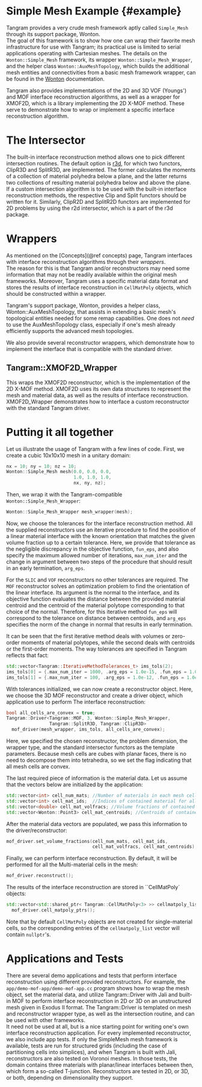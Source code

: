 # Simple Mesh Example    {#example}

Tangram provides a very crude mesh framework aptly
called `Simple_Mesh` through its support package, Wonton.  
The goal of this framework
is to show how one can wrap their favorite mesh infrastructure for
use with Tangram; its practical use is limited to serial applications
operating with Cartesian meshes.
The details on the `Wonton::Simple_Mesh` framework, its wrapper 
`Wonton::Simple_Mesh_Wrapper`, and the helper class
`Wonton::AuxMeshTopology`, which builds the additional mesh entities and
connectivities from a basic mesh framework wrapper, can be found in the
[Wonton](https://github.com/laristra/wonton) documentation.

Tangram also provides implementations of the 2D and 3D VOF (Youngs') and MOF
interface reconstruction algorithms, as well as a wrapper for XMOF2D,
which is a library implementing the 2D X-MOF method. These serve to
demonstrate how to wrap or implement a specific interface reconstruction
algorithm.

# The Intersector

The built-in interface reconstruction method allows one to pick different 
intersection routines.  The default option is 
[r3d](https://github.com/devonmpowell/r3d), for which two functors,
ClipR3D and SplitR3D, are implemented.  The former calculates the moments
of a collection of material polyhedra below a plane, and the latter
returns two collections of resulting material polyhedra below and above
the plane.  If a custom intersection algorithm is to be used with the
built-in interface reconstruction methods, the respective Clip and Split
functors should be written for it. Similarly, ClipR2D and SplitR2D functors
are implemented for 2D problems by using the r2d intersector, which is a part 
of the r3d package.

# Wrappers

As mentioned on the [Concepts](@ref concepts) page, Tangram interfaces
with interface reconstruction algorithms through their _wrappers_.  
The reason for this is that Tangram and/or reconstructors may need 
some information that may not be readily available within the original 
mesh frameworks. Moreover, Tangram uses a specific material data format 
and stores the results of interface reconstruction in `CellMatPoly`
objects, which should be constructed within a wrapper.

Tangram's support package, Wonton, provides a helper class, 
Wonton::AuxMeshTopology, that assists in
extending a basic mesh's topological entities needed for some remap
capabilities.  One does not _need_ to use the AuxMeshTopology class,
especially if one's mesh already efficiently supports the advanced
mesh topologies.

We also provide several reconstructor wrappers, which demonstrate how
to implement the interface that is compatible with the standard driver.


## Tangram::XMOF2D_Wrapper

This wraps the XMOF2D reconstructor, which is the implementation of the
2D X-MOF method. XMOF2D uses its own data structures to represent the mesh
and material data, as well as the results of interface reconstruction. 
XMOF2D_Wrapper demonstrates how to interface a custom reconstructor
with the standard Tangram driver.

# Putting it all together

Let us illustrate the usage of Tangram with a few lines of code.
First, we create a cubic 10x10x10 mesh in a unitary domain:

```c++
nx = 10; ny = 10; nz = 10;
Wonton::Simple_Mesh mesh(0.0, 0.0, 0.0,
                         1.0, 1.0, 1.0,
                         nx, ny, nz);
```

Then, we wrap it with the Tangram-compatible `Wonton::Simple_Mesh_Wrapper`:

```c++
Wonton::Simple_Mesh_Wrapper mesh_wrapper(mesh);
```

Now, we choose the tolerances for the interface reconstruction method. All the
supplied reconstructors use an iterative procedure to find the position of a linear
material interface with the known orientation that matches the given volume fraction up
to a certain tolerance. Here, we provide that tolerance as the negligible discrepancy
in the objective function, `fun_eps`, and also specify the maximum allowed number of iterations,
`max_num_iter` and the change in argument between two steps of the procedure
that should result in an early termination, `arg_eps`. 

For the `SLIC` and `VOF` reconstructors no other tolerances are required. The `MOF`
reconstructor solves an optimization problem to find the orientation of the linear interface.
Its argument is the normal to the interface, and its objective function evaluates the distance
between the provided material centroid and the centroid of the material polytope corresponding
to that choice of the normal. Therefore, for this iterative method `fun_eps` will correspond
to the tolerance on distance between centroids, and `arg_eps` specifies the norm of the change 
in normal that results in early termination.

It can be seen that the first iterative method deals with volumes or zero-order moments of
material polytopes, while the second deals with centroids or the first-order moments. The way 
tolerances are specified in Tangram reflects that fact:

```c++
std::vector<Tangram::IterativeMethodTolerances_t> ims_tols(2);
ims_tols[0] = {.max_num_iter = 1000, .arg_eps = 1.0e-15, .fun_eps = 1.0e-14};
ims_tols[1] = {.max_num_iter = 100, .arg_eps = 1.0e-12, .fun_eps = 1.0e-14};
```

With tolerances initialized, we can now create a reconstructor object. Here, we choose
the 3D MOF reconstructor and create a driver object, which application use to perform
The interface reconstruction:

```c++
bool all_cells_are_convex = true;
Tangram::Driver<Tangram::MOF, 3, Wonton::Simple_Mesh_Wrapper,
                Tangram::SplitR3D, Tangram::ClipR3D>
  mof_driver(mesh_wrapper, ims_tols, all_cells_are_convex);
```

Here, we specified the chosen reconstructor, the problem dimension, the wrapper type, and 
the standard intersector functors as the template parameters. Because mesh cells are cubes
with planar faces, there is no need to decompose them into tetrahedra, so we set the flag
indicating that all mesh cells are convex.

The last required piece of information is the material data. Let us assume that the vectors
below are initialized by the application:

```c++
std::vector<int> cell_num_mats; //Number of materials in each mesh cell
std::vector<int> cell_mat_ids;  //Indices of contained material for all mesh cells, flattened
std::vector<double> cell_mat_volfracs; //Volume fractions of contained material for all mesh cells, flattened
std::vector<Wonton::Point3> cell_mat_centroids; //Centroids of contained material for all mesh cells, flattened
```

After the material data vectors are populated, we pass this information to the driver/reconstructor:

```c++
mof_driver.set_volume_fractions(cell_num_mats, cell_mat_ids,
                                cell_mat_volfracs, cell_mat_centroids);
```

Finally, we can perform interface reconstruction. By default, it will be performed for all the
Multi-material cells in the mesh:

```c++
mof_driver.reconstruct();
```

The results of the interface reconstruction are stored in ``CellMatPoly` objects:

```c++
std::vector<std::shared_ptr< Tangram::CellMatPoly<3> >> cellmatpoly_list =
  mof_driver.cell_matpoly_ptrs();
```

Note that by default `CellMatPoly` objects are not created for single-material cells, so
the corresponding entries of the `cellmatpoly_list` vector will contain `nullptr`'s.

# Applications and Tests

There are several demo applications and tests that perform interface reconstruction
using different provided reconstructors.  For example, the `app/demo-mof-app/demo-mof-app.cc`
program shows how to wrap the mesh object, set the material data, 
and utilize Tangram::Driver with Jali and built-in MOF to perform interface 
reconstruction in 2D or 3D on an unstructured mesh given in Exodus II format.
The Tangram::Driver is templated on mesh and reconstructor wrapper type, 
as well as the intersection routine, and can be used with other frameworks.  
It need not be used at all, but is a nice starting point for writing one's 
own interface reconstruction application.
For every implemented reconstructor, we also include app tests. If only the
SimpleMesh mesh framework is available, tests are run for structured grids
(including the case of partitioning cells into simplices), and when Tangram is
built with Jali, reconstructors are also tested on Voronoi meshes. In those tests,
the domain contains three materials with planar/linear interfaces between then,
which form a so-called T-junction. Reconstructors are tested in 2D, or 3D, or both,
depending on dimensionality they support.